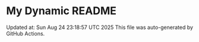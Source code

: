 # My Dynamic README
Updated at: Sun Aug 24 23:18:57 UTC 2025
This file was auto-generated by GitHub Actions.
